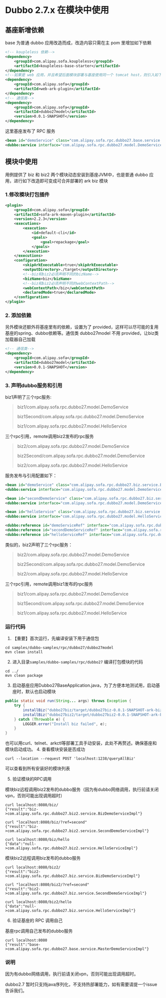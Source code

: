 # Dubbo 2.7.x 在模块中使用
## 基座新增依赖
base 为普通 dubbo 应用改造而成，改造内容只需在主 pom 里增加如下依赖
```xml
<!-- koupleless 依赖-->
<dependency>
    <groupId>com.alipay.sofa.koupleless</groupId>
    <artifactId>koupleless-base-starter</artifactId>
</dependency>
<!--如果是 web 应用，并且希望后面模块部署与基座使用同一个 tomcat host，则引入如下依赖。详细查看[这里](https://www.sofastack.tech/projects/sofa-boot/sofa-ark-multi-web-component-deploy/)-->
<dependency>
    <groupId>com.alipay.sofa</groupId>
    <artifactId>web-ark-plugin</artifactId>
</dependency>
<!-- 通信类-->
<dependency>
    <groupId>com.alipay.sofa</groupId>
    <artifactId>dubbo27model</artifactId>
    <version>0.0.1-SNAPSHOT</version>
</dependency>
```

这里基座发布了 RPC 服务
```xml
<bean id="demoService" class="com.alipay.sofa.rpc.dubbo27.base.service.MasterDemoServiceImpl"/>
<dubbo:service interface="com.alipay.sofa.rpc.dubbo27.model.DemoService" ref="demoService" group="masterBiz"/>    <!-- 和本地bean一样实现服务 -->
```

## 模块中使用
用例提供了 biz 和 biz2 两个模块动态安装到基座JVM中，也是普通 dubbo 应用，进行如下改造即可变成可合并部署的 ark biz 模块

### 1.修改模块打包插件
```xml
<plugin>
    <groupId>com.alipay.sofa</groupId>
    <artifactId>sofa-ark-maven-plugin</artifactId>
    <version>2.2.3</version>
    <executions>
        <execution>
            <id>default-cli</id>
            <goals>
                <goal>repackage</goal>
            </goals>
        </execution>
    </executions>
    <configuration>
        <skipArkExecutable>true</skipArkExecutable>
        <outputDirectory>./target</outputDirectory>
        <!--biz和biz2必须声明不同的bizName-->
        <bizName>biz</bizName>
        <!--biz和biz2必须声明不同的webContextPath-->
        <webContextPath>/biz</webContextPath>
        <declaredMode>true</declaredMode>
    </configuration>
</plugin>
```
### 2. 添加依赖
另外模块还额外将基座里有的依赖，设置为了 provided，这样可以尽可能的复用基座的spring、dubbo依赖等。通信类 dubbo27model 不用 provided，让biz类加载器自己加载
```xml
<!-- 通信类-->
<dependency>
    <groupId>com.alipay.sofa</groupId>
    <artifactId>dubbo27model</artifactId>
    <version>0.0.1-SNAPSHOT</version>
</dependency>
```
### 3. 声明dubbo服务和引用
biz1声明了三个rpc服务:
> biz1/com.alipay.sofa.rpc.dubbo27.model.DemoService
> 
> biz1Second/com.alipay.sofa.rpc.dubbo27.model.DemoService
> 
> biz1/com.alipay.sofa.rpc.dubbo27.model.HelloService

三个rpc引用，remote调用biz2发布的rpc服务
> biz2/com.alipay.sofa.rpc.dubbo27.model.DemoService
> 
> biz2Second/com.alipay.sofa.rpc.dubbo27.model.DemoService
> 
> biz2/com.alipay.sofa.rpc.dubbo27.model.HelloService

服务发布与引用配置如下：
```xml
<bean id="demoService" class="com.alipay.sofa.rpc.dubbo27.biz.service.BizDemoServiceImpl"/>
<dubbo:service interface="com.alipay.sofa.rpc.dubbo27.model.DemoService" ref="demoService" group="biz1"/> 

<bean id="secondDemoService" class="com.alipay.sofa.rpc.dubbo27.biz.service.SecondDemoServiceImpl"/>
<dubbo:service interface="com.alipay.sofa.rpc.dubbo27.model.DemoService" ref="secondDemoService" group="biz1Second"/>

<bean id="helloService" class="com.alipay.sofa.rpc.dubbo27.biz.service.HelloServiceImpl"/>
<dubbo:service interface="com.alipay.sofa.rpc.dubbo27.model.HelloService" ref="helloService" group="biz1"/>

<dubbo:reference id="demoServiceRef" interface="com.alipay.sofa.rpc.dubbo27.model.DemoService" scope="remote" group="biz2" check="false"/>
<dubbo:reference id="secondDemoServiceRef" interface="com.alipay.sofa.rpc.dubbo27.model.DemoService" scope="remote" group="biz2Second" check="false"/>
<dubbo:reference id="helloServiceRef" interface="com.alipay.sofa.rpc.dubbo27.model.HelloService" scope="remote" group="biz2" check="false"/>
```

类似的，biz2声明了三个rpc服务：
> biz2/com.alipay.sofa.rpc.dubbo27.model.DemoService
> 
> biz2Second/com.alipay.sofa.rpc.dubbo27.model.DemoService
> 
> biz2/com.alipay.sofa.rpc.dubbo27.model.HelloService

三个rpc引用，remote调用biz1发布的rpc服务
> biz1/com.alipay.sofa.rpc.dubbo27.model.DemoService
> 
> biz1Second/com.alipay.sofa.rpc.dubbo27.model.DemoService
> 
> biz1/com.alipay.sofa.rpc.dubbo27.model.HelloService


### 运行代码
1. 【重要】首次运行，先编译安装下用于通信包
```shell
cd samples/dubbo-samples/rpc/dubbo27/dubbo27model
mvn clean install
```

2. 进入目录`samples/dubbo-samples/rpc/dubbo27` 编译打包模块的代码
```shell
cd ../
mvn clean package
```
3. 启动基座应用Dubbo27BaseApplication.java，为了方便本地测试用，启动基座时，默认也启动模块
```java 
public static void run(String... args) throws Exception {
    try {
        installBiz("dubbo27biz/target/dubbo27biz-0.0.1-SNAPSHOT-ark-biz.jar");
        installBiz("dubbo27biz2/target/dubbo27biz2-0.0.1-SNAPSHOT-ark-biz.jar");
    } catch (Throwable e) {
        LOGGER.error("Install biz failed", e);
    }
}
```
也可以用curl、telnet、arkctl等部署工具手动安装，此处不再赘述。确保基座和模块启动成功。
4. 查看模块安装是否成功
```shell
curl --location --request POST 'localhost:1238/queryAllBiz'
```
可以查看到所有安装好的模块列表

5. 验证模块的RPC调用

模块biz远程调用biz2发布的dubbo服务（因为有dubbo网络调用，执行前请关闭vpn，否则可能出现调用超时）
```shell
curl localhost:8080/biz/
{"result":"biz->com.alipay.sofa.rpc.dubbo27.biz2.service.BizDemoServiceImpl"}

curl "localhost:8080/biz/?ref=second"
{"result":"biz->com.alipay.sofa.rpc.dubbo27.biz2.service.SecondDemoServiceImpl"}

curl localhost:8080/biz/hello
{"data":"null->com.alipay.sofa.rpc.dubbo27.biz2.service.HelloServiceImpl"}
```

模块biz2远程调用biz发布的dubbo服务
```shell
curl localhost:8080/biz2/
{"result":"biz2->com.alipay.sofa.rpc.dubbo27.biz.service.BizDemoServiceImpl"}

curl "localhost:8080/biz2/?ref=second"
{"result":"biz2->com.alipay.sofa.rpc.dubbo27.biz.service.SecondDemoServiceImpl"}

curl localhost:8080/biz2/hello
{"data":"null->com.alipay.sofa.rpc.dubbo27.biz.service.HelloServiceImpl"}
```

6. 验证基座的 RPC 调用自己

基座rpc调用自己发布的dubbo服务
```shell
curl localhost:8080
{"result":"base->com.alipay.sofa.rpc.dubbo27.base.service.MasterDemoServiceImpl"}
```

### 说明
因为有dubbo网络调用，执行前请关闭vpn，否则可能出现调用超时。

dubbo2.7 暂时只支持java序列化，不支持热部署能力，如有需要请提一个issue告诉我们。

